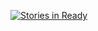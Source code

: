 [![Stories in Ready](https://badge.waffle.io/mikedao/event_reporter.png?label=ready&title=Ready)](https://waffle.io/mikedao/event_reporter)
